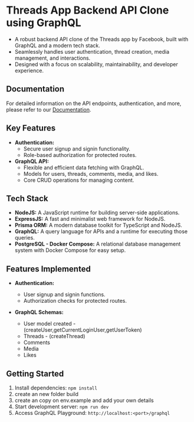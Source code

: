 # Threads App Backend API Clone using GraphQL

- A robust backend API clone of the Threads app by Facebook, built with GraphQL and a modern tech stack.
- Seamlessly handles user authentication, thread creation, media management, and interactions.
- Designed with a focus on scalability, maintainability, and developer experience.

## Documentation

For detailed information on the API endpoints, authentication, and more, please refer to our [Documentation](https://siddanth-reddy.notion.site/Thread-s-app-backend-clone-graphql-abd8ab2f40054fdfa8c79e9b90cb8e77?pvs=74).
## Key Features

- **Authentication:**
   - Secure user signup and signin functionality.
   - Role-based authorization for protected routes.
- **GraphQL API:**
   - Flexible and efficient data fetching with GraphQL.
   - Models for users, threads, comments, media, and likes.
   - Core CRUD operations for managing content.

## Tech Stack

- **NodeJS:** A JavaScript runtime for building server-side applications.
- **ExpressJS:** A fast and minimalist web framework for NodeJS.
- **Prisma ORM:** A modern database toolkit for TypeScript and NodeJS.
- **GraphQL:** A query language for APIs and a runtime for executing those queries.
- **PostgreSQL - Docker Compose:** A relational database management system with Docker Compose for easy setup.

## Features Implemented

- **Authentication:**
  - User signup and signin functions.
  - Authorization checks for protected routes.

- **GraphQL Schemas:**
  - User model created - (createUser,getCurrentLoginUser,getUserToken)
  - Threads - (createThread)
  - Comments
  - Media
  - Likes

## Getting Started

1. Install dependencies: `npm install`
2. create an new folder build
3. create an copy on env.example and add your own details
4. Start development server: `npm run dev`
5. Access GraphQL Playground: `http://localhost:<port>/graphql`
